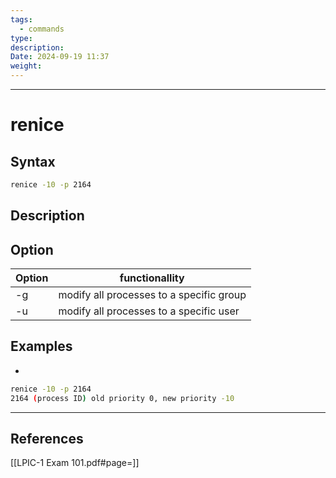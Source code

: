 ```yaml
---
tags:
  - commands
type: 
description: 
Date: 2024-09-19 11:37
weight:
---
```


___
# renice

## Syntax
```bash
renice -10 -p 2164
```

## Description

## Option

| Option | functionallity                           |
| ------ | ---------------------------------------- |
| -g     | modify all processes to a specific group |
| -u     | modify all processes to a specific user  |


## Examples
- 
```bash
renice -10 -p 2164
2164 (process ID) old priority 0, new priority -10
```
___
## References
[[LPIC-1 Exam 101.pdf#page=]]